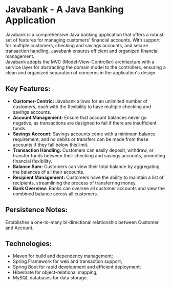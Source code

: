 # Javabank - A Java Banking Application

Javabank is a comprehensive Java banking application that offers a robust set of features for managing customers' financial accounts. With support for multiple customers, checking and savings accounts, and secure transaction handling, Javabank ensures efficient and organized financial management.  
Javabank adopts the MVC (Model-View-Controller) architecture with a service layer for abstracting the domain model to the controllers, ensuring a clean and organized separation of concerns in the application's design.

## **Key Features:**

- **Customer-Centric:** Javabank allows for an unlimited number of customers, each with the flexibility to have multiple checking and savings accounts.  
- **Account Management:** Ensure that account balances never go negative, as transactions are designed to fail if there are insufficient funds.  
- **Savings Account:** Savings accounts come with a minimum balance requirement, and no debits or transfers can be made from these accounts if they fall below this limit.  
- **Transaction Handling:** Customers can easily deposit, withdraw, or transfer funds between their checking and savings accounts, promoting financial flexibility.  
- **Balance Sum:** Customers can view their total balance by aggregating the balances of all their accounts.  
- **Recipient Management:** Customers have the ability to maintain a list of recipients, streamlining the process of transferring money.  
- **Bank Overview:** Banks can oversee all customer accounts and view the combined balance across all customers.  

## **Persistence Notes:**

Establishes a one-to-many bi-directional relationship between Customer and Account.  


## **Technologies:**

- Maven for build and dependency management;
- Spring Framework for web and transaction support;
- Spring Boot for rapid development and efficient deployment;
- Hibernate for object-relational mapping;
- MySQL databases for data storage.

